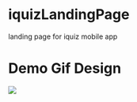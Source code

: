 # iquizLandingPage
landing page for iquiz mobile app 
# Demo Gif Design
![](https://github.com/prathibhasathyajith/iquizLandingPage/blob/master/assets/demo/iquiz2.gif)
